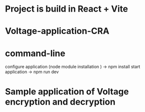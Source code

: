 # Project is build in React + Vite

# Voltage-application-CRA


# command-line 
configure application (node module installation ) ->  npm install
start application -> npm run dev

# Sample application of Voltage encryption and decryption 
